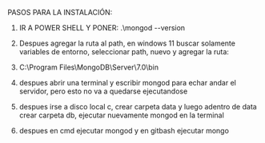 PASOS PARA LA INSTALACIÓN:

1) IR A POWER SHELL Y PONER: .\mongod --version 

2) Despues agregar la ruta al path, en windows 11 buscar solamente variables de entorno, seleccionar path, nuevo y agregar la ruta:

3) C:\Program Files\MongoDB\Server\7.0\bin

4) despues abrir una terminal y escribir mongod para echar andar el servidor, pero esto no va a quedarse ejecutandose 

5) despues irse a disco local c, crear carpeta data y luego adentro de data crear carpeta db, ejecutar nuevamente mongod en la terminal

6) despues en cmd ejecutar mongod y en gitbash ejecutar mongo